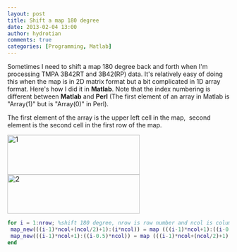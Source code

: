 ```yaml
---
layout: post
title: Shift a map 180 degree
date: 2013-02-04 13:00
author: hydrotian
comments: true
categories: [Programming, Matlab]
---
```

Sometimes I need to shift a map 180 degree back and forth when I'm processing TMPA 3B42RT and 3B42(RP) data. It's relatively easy of doing this when the map is in 2D matrix format but a bit complicated in 1D array format. Here's how I did it in **Matlab**. Note that the index numbering is different between **Matlab** and **Perl** (The first element of an array in Matlab is "Array(1)" but is "Array(0)" in Perl).

The first element of the array is the upper left cell in the map,  second element is the second cell in the first row of the map.

<img class="size-medium wp-image-76 aligncenter" style="font-size:1rem;line-height:1;" alt="1" src="http://tianzhounote.files.wordpress.com/2013/02/1.jpg?w=300" width="300" height="90" />

<img class="size-medium wp-image-77 aligncenter" style="font-size:1rem;line-height:1;" alt="2" src="http://tianzhounote.files.wordpress.com/2013/02/2.jpg?w=300" width="300" height="89" />

```matlab
for i = 1:nrow; %shift 180 degree, nrow is row number and ncol is column number
 map_new(((i-1)*ncol+(ncol/2)+1):(i*ncol)) = map (((i-1)*ncol+1):((i-0.5)*ncol));
 map_new(((i-1)*ncol+1):((i-0.5)*ncol)) = map (((i-1)*ncol+(ncol/2)+1):(i*ncol)); 
end
```

